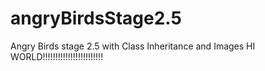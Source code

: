 # angryBirdsStage2.5
Angry Birds stage 2.5 with Class Inheritance and Images
HI WORLD!!!!!!!!!!!!!!!!!!!!!!!!
